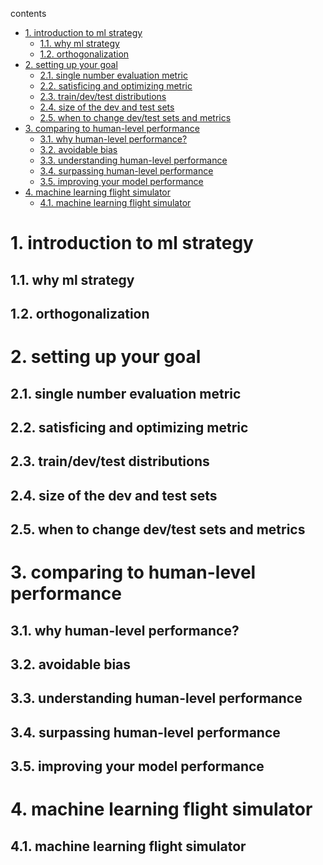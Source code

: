 contents

<!-- TOC -->

- [1. introduction to ml strategy](#1-introduction-to-ml-strategy)
    - [1.1. why ml strategy](#11-why-ml-strategy)
    - [1.2. orthogonalization](#12-orthogonalization)
- [2. setting up your goal](#2-setting-up-your-goal)
    - [2.1. single number evaluation metric](#21-single-number-evaluation-metric)
    - [2.2. satisficing and optimizing metric](#22-satisficing-and-optimizing-metric)
    - [2.3. train/dev/test distributions](#23-traindevtest-distributions)
    - [2.4. size of the dev and test sets](#24-size-of-the-dev-and-test-sets)
    - [2.5. when to change dev/test sets and metrics](#25-when-to-change-devtest-sets-and-metrics)
- [3. comparing to human-level performance](#3-comparing-to-human-level-performance)
    - [3.1. why human-level performance?](#31-why-human-level-performance)
    - [3.2. avoidable bias](#32-avoidable-bias)
    - [3.3. understanding human-level performance](#33-understanding-human-level-performance)
    - [3.4. surpassing human-level performance](#34-surpassing-human-level-performance)
    - [3.5. improving your model performance](#35-improving-your-model-performance)
- [4. machine learning flight simulator](#4-machine-learning-flight-simulator)
    - [4.1. machine learning flight simulator](#41-machine-learning-flight-simulator)

<!-- /TOC -->

# 1. introduction to ml strategy

## 1.1. why ml strategy

## 1.2. orthogonalization

# 2. setting up your goal

## 2.1. single number evaluation metric

## 2.2. satisficing and optimizing metric

## 2.3. train/dev/test distributions

## 2.4. size of the dev and test sets

## 2.5. when to change dev/test sets and metrics

# 3. comparing to human-level performance

## 3.1. why human-level performance?

## 3.2. avoidable bias

## 3.3. understanding human-level performance

## 3.4. surpassing human-level performance

## 3.5. improving your model performance

# 4. machine learning flight simulator

## 4.1. machine learning flight simulator


